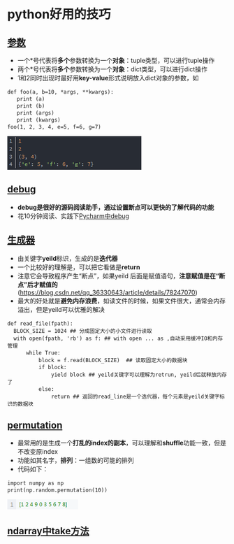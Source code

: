 # python好用的技巧
## [参数](./python.md)
 - 一个\*号代表将**多个**参数转换为一个**对象**：tuple类型，可以进行tuple操作
 - 两个\*号代表将**多个**参数转换为一个**对象**：dict类型，可以进行dict操作
 - 1和2同时出现时最好用**key-value**形式说明放入dict对象的参数，如
 ```
 def foo(a, b=10, *args, **kwargs):
    print (a)
    print (b)
    print (args)
    print (kwargs)
foo(1, 2, 3, 4, e=5, f=6, g=7)
 ```
 ![输出结果](../图片/参数.png)
## [debug](./python.md)
 - **debug是很好的源码阅读助手，通过设置断点可以更快的了解代码的功能**
 - 花10分钟阅读、实践下[Pycharm中debug](https://www.ibm.com/developerworks/cn/linux/l-cn-pythondebugger/index.html)
## [生成器](./python.md)
 - 由关键字**yeild**标识，生成的是**迭代器**
 - 一个比较好的理解是，可以把它看做是**return**
 - 注意它会导致程序产生“断点”，如果yeild 后面是赋值语句，**注意赋值是在“断点”后才赋值的**(https://blog.csdn.net/qq_36330643/article/details/78247070)
 - 最大的好处就是**避免内存浪费**，如读文件的时候，如果文件很大，通常会内存溢出，但是yeild可以优雅的解决
 ```
 def read_file(fpath): 
   BLOCK_SIZE = 1024 ## 分成固定大小的小文件进行读取
   with open(fpath, 'rb') as f: ## with open ... as ,自动采用缓冲IO和内存管理
       while True: 
           block = f.read(BLOCK_SIZE)  ## 读取固定大小的数据块
           if block: 
               yield block ## yeild关键字可以理解为retrun, yeild后就释放内存了 
           else: 
               return ## 返回的read_line是一个迭代器，每个元素是yeild关键字标识的数据块
 ```
## [permutation](./python.md)
 - 最常用的是生成一个**打乱的index的副本**，可以理解和**shuffle**功能一致，但是不改变原index
 - 功能如其名字，**排列**：一组数的可能的排列
 - 代码如下：
 ```
 import numpy as np
 print(np.random.permutation(10))
 ```
 ![输出结果](../图片/permutation.png)
 ## [ndarray中take方法](./python.md)
 
 
 
